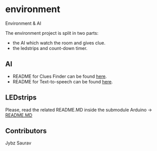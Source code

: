 # environment
Environment &amp; AI

The environment project is split in two parts:
* the AI which watch the room and gives clue.
* the ledstrips and count-down timer.

## AI

* README for Clues Finder can be found [here](https://github.com/ubilab-escape/environment/blob/master/alexa_skills/README.md).
* README for Text-to-speech can be found [here](https://github.com/ubilab-escape/environment/blob/master/text_to_speech/README.md).


## LEDstrips

Please, read the related README.MD inside the submodule Arduino → [README.MD](https://github.com/Jybs/Arduino/blob/master/README.MD)

## Contributors
Jybz
Saurav
